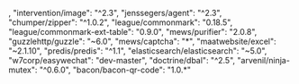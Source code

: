 ,
"intervention/image": "^2.3",
"jenssegers/agent": "^2.3",
"chumper/zipper": "^1.0.2",
"league/commonmark": "0.18.5",
"league/commonmark-ext-table": "0.9.0",
"mews/purifier": "2.0.8",
"guzzlehttp/guzzle": "~6.0",
"mews/captcha": "*",
"maatwebsite/excel": "~2.1.10",
"predis/predis": "^1.1",
"elasticsearch/elasticsearch": "~5.0",
"w7corp/easywechat": "dev-master",
"doctrine/dbal": "^2.5",
"arvenil/ninja-mutex": "^0.6.0",
"bacon/bacon-qr-code": "1.0.*"